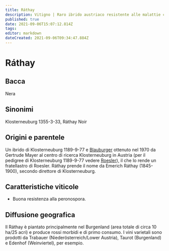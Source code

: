 ```yaml
---
title: Ráthay
description: Vitigno | Raro ibrido austriaco resistente alle malattie che produce vini da bere giovani.
published: true
date: 2021-09-06T15:07:12.814Z
tags: 
editor: markdown
dateCreated: 2021-09-06T09:34:47.884Z
---
```


# Ráthay

## Bacca
Nera
## Sinonimi
Klosterneuburg 1355-3-33, Ráthay Noir

## Origini e parentele
Un ibrido di Klosterneuburg 1189-9-77 e [Blauburger](/vitigni/Austria/blauburger) ottenuto nel 1970 da Gertrude Mayer al centro di ricerca Klosterneuburg in Austria (per il pedigree di Klosterneuburg 1189-9-77 vedere [Roesler](/vitigni/bacca-nera-roesler)), il che lo rende un fratellastro di Roesler. Ráthay prende il nome da Emerich Ráthay (1845-1900), secondo direttore di Klosterneuburg.

## Caratteristiche viticole
- Buona resistenza alla peronospora.

## Diffusione geografica
Il Ráthay è piantato principalmente nel Burgenland (area totale di circa 10 ha/25 acri) e produce rossi morbidi e di primo consumo. I vini varietali sono prodotti da Trabauer (Niederösterreich/Lower Austria), Taurot (Burgenland) e Edenhof (Weinviertel), per esempio.